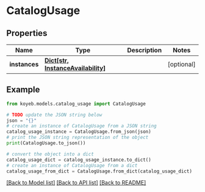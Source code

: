 # CatalogUsage


## Properties

Name | Type | Description | Notes
------------ | ------------- | ------------- | -------------
**instances** | [**Dict[str, InstanceAvailability]**](InstanceAvailability.md) |  | [optional] 

## Example

```python
from koyeb.models.catalog_usage import CatalogUsage

# TODO update the JSON string below
json = "{}"
# create an instance of CatalogUsage from a JSON string
catalog_usage_instance = CatalogUsage.from_json(json)
# print the JSON string representation of the object
print(CatalogUsage.to_json())

# convert the object into a dict
catalog_usage_dict = catalog_usage_instance.to_dict()
# create an instance of CatalogUsage from a dict
catalog_usage_from_dict = CatalogUsage.from_dict(catalog_usage_dict)
```
[[Back to Model list]](../README.md#documentation-for-models) [[Back to API list]](../README.md#documentation-for-api-endpoints) [[Back to README]](../README.md)


